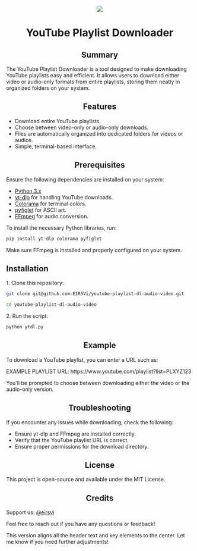 

<p align="center">
  <a href="#">
    <img src="https://skillicons.dev/icons?i=git,kali,windows,powershell" />
  </a>
</p>

<h1 align="center">YouTube Playlist Downloader</h1>

<h2 align="center">Summary</h2>

<p>
The YouTube Playlist Downloader is a tool designed to make downloading YouTube playlists easy and efficient. It allows users to download either video or audio-only formats from entire playlists, storing them neatly in organized folders on your system.
</p>

<h2 align="center">Features</h2>

<ul>
  <li>Download entire YouTube playlists.</li>
  <li>Choose between video-only or audio-only downloads.</li>
  <li>Files are automatically organized into dedicated folders for videos or audios.</li>
  <li>Simple, terminal-based interface.</li>
</ul>

<h2 align="center">Prerequisites</h2>

<p>Ensure the following dependencies are installed on your system:</p>

<ul>
  <li><a href="https://www.python.org/downloads/">Python 3.x</a></li>
  <li><a href="https://github.com/yt-dlp/yt-dlp">yt-dlp</a> for handling YouTube downloads.</li>
  <li><a href="https://pypi.org/project/colorama/">Colorama</a> for terminal colors.</li>
  <li><a href="https://pypi.org/project/pyfiglet/">pyfiglet</a> for ASCII art.</li>
  <li><a href="https://ffmpeg.org/download.html">FFmpeg</a> for audio conversion.</li>
</ul>

<p>To install the necessary Python libraries, run:</p>

```bash
pip install yt-dlp colorama pyfiglet
```

<p>Make sure FFmpeg is installed and properly configured on your system.</p>

<h2>Installation</h2>

<p>1. Clone this repository:</p>

```bash
git clone git@github.com:EIRSVi/youtube-playlist-dl-audio-video.git

cd youtube-playlist-dl-audio-video
```

<p>2. Run the script:</p>

```bash
python ytdl.py
```

<h2 align="center">Example</h2>

<p>
To download a YouTube playlist, you can enter a URL such as:
</p>

<p>
 EXAMPLE PLAYLIST URL: https://www.youtube.com/playlist?list=PLXYZ123
</p>

<p>
You'll be prompted to choose between downloading either the video or the audio-only version.
</p>

<h2 align="center">Troubleshooting</h2>

<p>
If you encounter any issues while downloading, check the following:
</p>

<ul>
  <li>Ensure yt-dlp and FFmpeg are installed correctly.</li>
  <li>Verify that the YouTube playlist URL is correct.</li>
  <li>Ensure proper permissions for the download directory.</li>
</ul>

<h2 align="center">License</h2>

<p>
This project is open-source and available under the MIT License.
</p>

<h2 align="center">Credits</h2>

<p>
Support us: <a href="https://github.com/eirsvi/">@eirsvi</a>
</p>

<p>
Feel free to reach out if you have any questions or feedback!
</p>

This version aligns all the header text and key elements to the center. Let me know if you need further adjustments!
